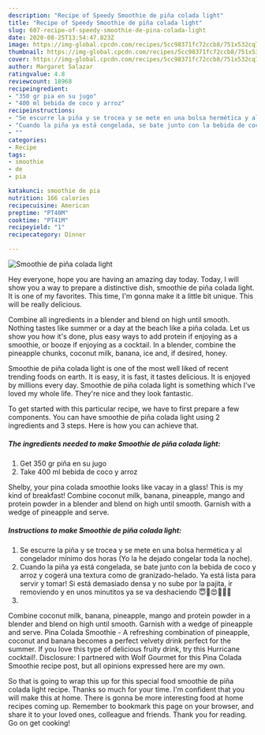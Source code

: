 ```yaml
---
description: "Recipe of Speedy Smoothie de piña colada light"
title: "Recipe of Speedy Smoothie de piña colada light"
slug: 607-recipe-of-speedy-smoothie-de-pina-colada-light
date: 2020-08-25T13:54:47.823Z
image: https://img-global.cpcdn.com/recipes/5cc98371fc72ccb8/751x532cq70/smoothie-de-pina-colada-light-foto-principal.jpg
thumbnail: https://img-global.cpcdn.com/recipes/5cc98371fc72ccb8/751x532cq70/smoothie-de-pina-colada-light-foto-principal.jpg
cover: https://img-global.cpcdn.com/recipes/5cc98371fc72ccb8/751x532cq70/smoothie-de-pina-colada-light-foto-principal.jpg
author: Margaret Salazar
ratingvalue: 4.8
reviewcount: 18968
recipeingredient:
- "350 gr pia en su jugo"
- "400 ml bebida de coco y arroz"
recipeinstructions:
- "Se escurre la piña y se trocea y se mete en una bolsa hermética y al congelador mínimo dos horas (Yo la he dejado congelar toda la noche)."
- "Cuando la piña ya está congelada, se bate junto con la bebida de coco y arroz y cogerá una textura como de granizado-helado. Ya está lista para servir y tomar! Si está demasiado densa y no sube por la pajita, ir removiendo y en unos minutitos ya se va deshaciendo 😇🤪😍💛🍍🥥"
- ""
categories:
- Recipe
tags:
- smoothie
- de
- pia

katakunci: smoothie de pia 
nutrition: 166 calories
recipecuisine: American
preptime: "PT40M"
cooktime: "PT41M"
recipeyield: "1"
recipecategory: Dinner

---
```



![Smoothie de piña colada light](https://img-global.cpcdn.com/recipes/5cc98371fc72ccb8/751x532cq70/smoothie-de-pina-colada-light-foto-principal.jpg)

Hey everyone, hope you are having an amazing day today. Today, I will show you a way to prepare a distinctive dish, smoothie de piña colada light. It is one of my favorites. This time, I'm gonna make it a little bit unique. This will be really delicious.

Combine all ingredients in a blender and blend on high until smooth. Nothing tastes like summer or a day at the beach like a piña colada. Let us show you how it&#39;s done, plus easy ways to add protein if enjoying as a smoothie, or booze if enjoying as a cocktail. In a blender, combine the pineapple chunks, coconut milk, banana, ice and, if desired, honey.

Smoothie de piña colada light is one of the most well liked of recent trending foods on earth. It is easy, it is fast, it tastes delicious. It is enjoyed by millions every day. Smoothie de piña colada light is something which I've loved my whole life. They're nice and they look fantastic.


To get started with this particular recipe, we have to first prepare a few components. You can have smoothie de piña colada light using 2 ingredients and 3 steps. Here is how you can achieve that.

<!--inarticleads1-->

##### The ingredients needed to make Smoothie de piña colada light:

1. Get 350 gr piña en su jugo
1. Take 400 ml bebida de coco y arroz


Shelby, your pina colada smoothie looks like vacay in a glass! This is my kind of breakfast! Combine coconut milk, banana, pineapple, mango and protein powder in a blender and blend on high until smooth. Garnish with a wedge of pineapple and serve. 

<!--inarticleads2-->

##### Instructions to make Smoothie de piña colada light:

1. Se escurre la piña y se trocea y se mete en una bolsa hermética y al congelador mínimo dos horas (Yo la he dejado congelar toda la noche).
1. Cuando la piña ya está congelada, se bate junto con la bebida de coco y arroz y cogerá una textura como de granizado-helado. Ya está lista para servir y tomar! Si está demasiado densa y no sube por la pajita, ir removiendo y en unos minutitos ya se va deshaciendo 😇🤪😍💛🍍🥥
1. 


Combine coconut milk, banana, pineapple, mango and protein powder in a blender and blend on high until smooth. Garnish with a wedge of pineapple and serve. Pina Colada Smoothie - A refreshing combination of pineapple, coconut and banana becomes a perfect velvety drink perfect for the summer. If you love this type of delicious fruity drink, try this Hurricane cocktail!. Disclosure: I partnered with Wolf Gourmet for this Pina Colada Smoothie recipe post, but all opinions expressed here are my own. 

So that is going to wrap this up for this special food smoothie de piña colada light recipe. Thanks so much for your time. I'm confident that you will make this at home. There is gonna be more interesting food at home recipes coming up. Remember to bookmark this page on your browser, and share it to your loved ones, colleague and friends. Thank you for reading. Go on get cooking!
